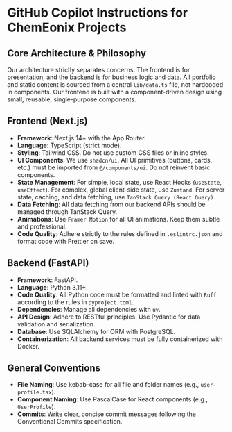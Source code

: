# GitHub Copilot Instructions for ChemEonix Projects

## Core Architecture & Philosophy

Our architecture strictly separates concerns. The frontend is for presentation, and the backend is for business logic and data. All portfolio and static content is sourced from a central `lib/data.ts` file, not hardcoded in components. Our frontend is built with a component-driven design using small, reusable, single-purpose components.

## Frontend (Next.js)

-   **Framework**: Next.js 14+ with the App Router.
-   **Language**: TypeScript (strict mode).
-   **Styling**: Tailwind CSS. Do not use custom CSS files or inline styles.
-   **UI Components**: We use `shadcn/ui`. All UI primitives (buttons, cards, etc.) must be imported from `@/components/ui`. Do not reinvent basic components.
-   **State Management**: For simple, local state, use React Hooks (`useState`, `useEffect`). For complex, global client-side state, use `Zustand`. For server state, caching, and data fetching, use `TanStack Query (React Query)`.
-   **Data Fetching**: All data fetching from our backend APIs should be managed through TanStack Query.
-   **Animations**: Use `Framer Motion` for all UI animations. Keep them subtle and professional.
-   **Code Quality**: Adhere strictly to the rules defined in `.eslintrc.json` and format code with Prettier on save.

## Backend (FastAPI)

-   **Framework**: FastAPI.
-   **Language**: Python 3.11+.
-   **Code Quality**: All Python code must be formatted and linted with `Ruff` according to the rules in `pyproject.toml`.
-   **Dependencies**: Manage all dependencies with `uv`.
-   **API Design**: Adhere to RESTful principles. Use Pydantic for data validation and serialization.
-   **Database**: Use SQLAlchemy for ORM with PostgreSQL.
-   **Containerization**: All backend services must be fully containerized with Docker.

## General Conventions

-   **File Naming**: Use kebab-case for all file and folder names (e.g., `user-profile.tsx`).
-   **Component Naming**: Use PascalCase for React components (e.g., `UserProfile`).
-   **Commits**: Write clear, concise commit messages following the Conventional Commits specification.